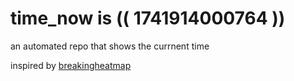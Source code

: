 # time_now is (( 1741914000764 ))

an automated repo that shows the currnent time

inspired by [breakingheatmap](https://github.com/breakingheatmap/breakingheatmap)
